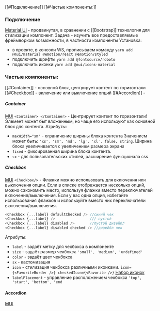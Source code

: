 [[#Подключение]]
[[#Частые компоненты:]]

### Подключение
[Material UI](https://mui.com/) - продвинутая, в сравнении с [[Bootstrap]] технология для стилизации компонент.
Задача - изучить все предоставляемые фреймворком возможности, в частности компоненты
Установка: 
- в проекте, в консоли WS, прописываем команду
`yarn add @mui/material @emotion/react @emotion/styled`
- подключить шрифты
`yarn add @fontsource/roboto`
- подключить иконки 
`yarn add @mui/icons-material`

### Частые компоненты:
[[#Container]] - основной блок, центрирует контент по горизонтали
[[#Checkbox]] - включение или выключение опций
[[#Accordion]] - 

##### Container
[MUI](https://mui.com/material-ui/react-container/)
`<Container> </Container>`  - Центрирует контент по горизонтали!
Элемент может быт вложенным, но чаще его используют как основной блок для контента.
Атрибуты: 
- `maxWidth="sm"`  - ограничение ширины блока контента Значением может быть: `'xs', 'sm', 'md', 'lg', 'xl', false, string`. Ширина блока увеличивается с увеличением размера экрана
- `fixed` - фиксированная ширина блока контента.
- `sx` - для пользовательских стилей, расширение функционала css

##### Checkbox
[MUI](https://mui.com/material-ui/react-checkbox/)
`<Checkbox/>`  - Флажки можно использовать для включения или выключения опции.
Если в списке отображается несколько опций, можно сэкономить место, используя флажки вместо переключателей включения/выключения. Если у вас одна опция, избегайте использования флажков и используйте вместо них переключатели включения/выключения.
```js
<Checkbox {...label} defaultChecked /> //синий чек
<Checkbox {...label} />                /// пустой
<Checkbox {...label} disabled />       //пустой дизейбл
<Checkbox {...label} disabled checked /> //дизейбл чек
```
Атрибуты:
- `label` - задаёт метку для чекбокса в компоненте
- `size` - задаёт размер чекбокса `'small', 'medium', 'undefined'`
- `color` - задаёт цвет чекбокса
- `sx` - кастомизация
- `icon` - стилизация чекбокса различными иконками. 
 `icon={<FavoriteBorder />} checkedIcon={<Favorite />}`
 [Набор иконок](https://mui.com/material-ui/material-icons/)
- `labelPlacement` - управление расположением чекбокса `'top', 'start', 'bottom', 'end`

#### Accordion
[MUI](https://mui.com/material-ui/react-accordion/#main-content)


